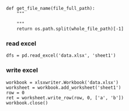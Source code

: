 
```
def get_file_name(file_full_path):
    """

    """
    return os.path.split(whole_file_path)[-1]
```

### read excel
```
dfs = pd.read_excel('data.xlsx', 'sheet1')
```

### write excel
```
workbook = xlsxwriter.Workbook('data.xlsx')
worksheet = workbook.add_worksheet('sheet1')
row = 0
ret = worksheet.write_row(row, 0, ['a', 'b'])
workbook.close()
```


